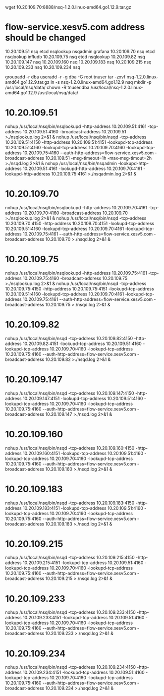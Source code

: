 wget 10.20.109.70:8888/nsq-1.2.0.linux-amd64.go1.12.9.tar.gz

#  flow-service.xesv5.com address should be changed
10.20.109.51  nsq etcd nsqlookup nsqadmin grafana
10.20.109.70  nsq etcd nsqlookup infludb
10.20.109.75  nsq etcd nsqlookup 
10.20.109.82  nsq 
10.20.109.147 nsq 
10.20.109.160 nsq 
10.20.109.183 nsq 
10.20.109.215 nsq
10.20.109.233 nsq
10.20.109.234 nsq

groupadd -r dba
useradd -r -g dba -G root tnuser
tar -zxvf nsq-1.2.0.linux-amd64.go1.12.9.tar.gz
ln -s nsq-1.2.0.linux-amd64.go1.12.9 nsq
mkdir -p /usr/local/nsq/data/
chown -R tnuser.dba /usr/local/nsq-1.2.0.linux-amd64.go1.12.9 /usr/local/nsq/data/

# 10.20.109.51
nohup /usr/local/nsq/bin/nsqlookupd -http-address 10.20.109.51:4161 -tcp-address 10.20.109.51:4160 -broadcast-address 10.20.109.51 >./nsqlookup.log 2>&1 &
nohup /usr/local/nsq/bin/nsqd -tcp-address 10.20.109.51:4150 -http-address 10.20.109.51:4151 -lookupd-tcp-address 10.20.109.51:4160 -lookupd-tcp-address 10.20.109.70:4160 -lookupd-tcp-address 10.20.109.75:4160 --auth-http-address=flow-service.xesv5.com -broadcast-address 10.20.109.51 -msg-timeout=1h -max-msg-timout=2h >./nsqd.log 2>&1 &
nohup /usr/local/nsq/bin/nsqadmin -lookupd-http-address 10.20.109.51:4161 -lookupd-http-address 10.20.109.70:4161 -lookupd-http-address 10.20.109.75:4161 >./nsqadmin.log 2>&1 &

# 10.20.109.70
nohup /usr/local/nsq/bin/nsqlookupd -http-address 10.20.109.70:4161 -tcp-address 10.20.109.70:4160 -broadcast-address 10.20.109.70 >./nsqlookup.log 2>&1 &
nohup /usr/local/nsq/bin/nsqd -tcp-address 10.20.109.70:4150 -http-address 10.20.109.70:4151 -lookupd-tcp-address 10.20.109.51:4160 -lookupd-tcp-address 10.20.109.70:4161 -lookupd-tcp-address 10.20.109.75:4161 --auth-http-address=flow-service.xesv5.com -broadcast-address 10.20.109.70 >./nsqd.log 2>&1 &

# 10.20.109.75
nohup /usr/local/nsq/bin/nsqlookupd -http-address 10.20.109.75:4161 -tcp-address 10.20.109.75:4160 -broadcast-address 10.20.109.75 >./nsqlookup.log 2>&1 &
nohup /usr/local/nsq/bin/nsqd -tcp-address 10.20.109.75:4150 -http-address 10.20.109.75:4151 -lookupd-tcp-address 10.20.109.51:4160 -lookupd-tcp-address 10.20.109.70:4161 -lookupd-tcp-address 10.20.109.75:4161 --auth-http-address=flow-service.xesv5.com -broadcast-address 10.20.109.75 >./nsqd.log 2>&1 &

# 10.20.109.82
nohup /usr/local/nsq/bin/nsqd -tcp-address 10.20.109.82:4150 -http-address 10.20.109.82:4151 -lookupd-tcp-address 10.20.109.51:4160 -lookupd-tcp-address 10.20.109.70:4160 -lookupd-tcp-address 10.20.109.75:4160 --auth-http-address=flow-service.xesv5.com -broadcast-address 10.20.109.82 >./nsqd.log 2>&1 &

# 10.20.109.147
nohup /usr/local/nsq/bin/nsqd -tcp-address 10.20.109.147:4150 -http-address 10.20.109.147:4151 -lookupd-tcp-address 10.20.109.51:4160 -lookupd-tcp-address 10.20.109.70:4160 -lookupd-tcp-address 10.20.109.75:4160 --auth-http-address=flow-service.xesv5.com -broadcast-address 10.20.109.147 >./nsqd.log 2>&1 &

# 10.20.109.160
nohup /usr/local/nsq/bin/nsqd -tcp-address 10.20.109.160:4150 -http-address 10.20.109.160:4151 -lookupd-tcp-address 10.20.109.51:4160 -lookupd-tcp-address 10.20.109.70:4160 -lookupd-tcp-address 10.20.109.75:4160 --auth-http-address=flow-service.xesv5.com -broadcast-address 10.20.109.160 >./nsqd.log 2>&1 &

# 10.20.109.183
nohup /usr/local/nsq/bin/nsqd -tcp-address 10.20.109.183:4150 -http-address 10.20.109.183:4151 -lookupd-tcp-address 10.20.109.51:4160 -lookupd-tcp-address 10.20.109.70:4160 -lookupd-tcp-address 10.20.109.75:4160 --auth-http-address=flow-service.xesv5.com -broadcast-address 10.20.109.183 >./nsqd.log 2>&1 &

# 10.20.109.215
nohup /usr/local/nsq/bin/nsqd -tcp-address 10.20.109.215:4150 -http-address 10.20.109.215:4151 -lookupd-tcp-address 10.20.109.51:4160 -lookupd-tcp-address 10.20.109.70:4160 -lookupd-tcp-address 10.20.109.75:4160 --auth-http-address=flow-service.xesv5.com -broadcast-address 10.20.109.215 >./nsqd.log 2>&1 &

# 10.20.109.233
nohup /usr/local/nsq/bin/nsqd -tcp-address 10.20.109.233:4150 -http-address 10.20.109.233:4151 -lookupd-tcp-address 10.20.109.51:4160 -lookupd-tcp-address 10.20.109.70:4160 -lookupd-tcp-address 10.20.109.75:4160 --auth-http-address=flow-service.xesv5.com -broadcast-address 10.20.109.233 >./nsqd.log 2>&1 &

# 10.20.109.234
nohup /usr/local/nsq/bin/nsqd -tcp-address 10.20.109.234:4150 -http-address 10.20.109.234:4151 -lookupd-tcp-address 10.20.109.51:4160 -lookupd-tcp-address 10.20.109.70:4160 -lookupd-tcp-address 10.20.109.75:4160 --auth-http-address=flow-service.xesv5.com -broadcast-address 10.20.109.234 >./nsqd.log 2>&1 &
